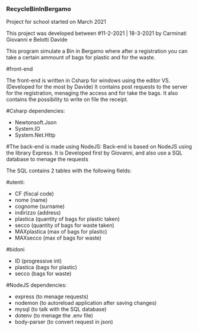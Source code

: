 ### RecycleBinInBergamo
Project for school started on March 2021

This project was developed between #11-2-2021 | 18-3-2021 by Carminati Giovanni e Belotti Davide

This program simulate a Bin in Bergamo where after a registration you can take a certain ammount of bags for plastic and for the waste.

#front-end

The front-end is written in Csharp for windows using the editor VS. (Developed for the most by Davide)
It contains post requests to the server for the registration, menaging the access and for take the bags.
It also contains the possibility to write on file the receipt. 

#Csharp dependencies: 
 - Newtonsoft.Json
 - System.IO
 - System.Net.Http

#The back-end is made using NodeJS:
Back-end is based on NodeJS using the library Express.
It is Developed first by Giovanni, and also use a SQL database to menage the requests

The SQL contains 2 tables with the following fields:

#utenti:
 - CF (fiscal code)
 - nome (name)
 - cognome (surname)
 - indirizzo (address)
 - plastica (quantity of bags for plastic taken)
 - secco (quantity of bags for waste taken)
 - MAXplastica (max of bags for plastic)
 - MAXsecco (max of bags for waste)

#bidoni
 - ID (progressive int)
 - plastica (bags for plastic)
 - secco (bags for waste)
    
    
    
#NodeJS dependencies:
 - express (to menage requests)
 - nodemon  (to autoreload application after saving changes)
 - mysql  (to talk with the SQL database)
 - dotenv (to menage the .env file)
 - body-parser (to convert request in json)
   
